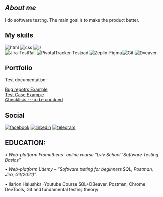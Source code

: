 ## _About me_


I do software testing. The main goal is to make the product better.

## My skills

![html](https://img.shields.io/badge/-html-080D11?style=for-the-badge&logo=html&logoColor=216E39)
![css](https://img.shields.io/badge/-css-080D11?style=for-the-badge&logo=css&logoColor=216E39)
![js](https://img.shields.io/badge/-js-080D11?style=for-the-badge&logo=scss&logoColor=216E39)
<br>
![Jira-TestRail](https://img.shields.io/badge/Jira-TestRail-blue)
![PivotalTracker-Testpad](https://img.shields.io/badge/PivotalTracker-Testpad-blue)
![Zeplin-Figma](https://img.shields.io/badge/Zeplin-Figma-blue)
![Git](https://img.shields.io/badge/Git-blue)
![Dveaver](https://img.shields.io/badge/DBeaver-blue)



## Portfolio
Test documentation:

  [Bug repotrs Example](https://github.com/NickKazban/nickkazban/tree/main/bug_rep)
  <br>
  [Test Case Example](https://drive.google.com/drive/folders/1Shm6GsozysJzVW4mTNQA-obEAeJHLRUp?usp=drive_link)
  <br>
  [Checklists ---to be contined](https://drive.google.com/drive/folders/1qPFZmyAkDcwzT-ByP33S9xA3x8B8uqKR?usp=drive_link)
  
 
## Social

[![facebook](https://img.shields.io/badge/-facebook-080D11?style=for-the-badge&logo=facebook&logoColor=216E39)](https://www.facebook.com/nick.kazban/)
[![linkedin](https://img.shields.io/badge/-linkedin-080D11?style=for-the-badge&logo=linkedin&logoColor=C9BA65)](https://www.linkedin.com/in/mykolakazban/)
[![telegram](https://img.shields.io/badge/-telegram-080D11?style=for-the-badge&logo=telegram&logoColor=ED5E42)](https://t.me/NickKazban)

## EDUCATION:


 <p>•	<i>Web-platform Prometheus- online course “Lviv School “Software Testing Basics”</i></p>

 <p>•	<i>Web-platform Udemy – “Software testing for beginners SQL, Postman, Jira, Git(2021)”</i>.</p>

 <p>•	Ilarion Halushka -Youtube Course SQL+DBeaver, Postman, Chrome DevTools, Git and fundamental testing theory/</p>
 

